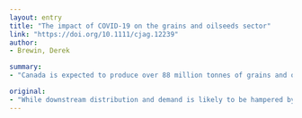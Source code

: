```yaml
---
layout: entry
title: "The impact of COVID-19 on the grains and oilseeds sector"
link: "https://doi.org/10.1111/cjag.12239"
author:
- Brewin, Derek

summary:
- "Canada is expected to produce over 88 million tonnes of grains and oilseeds in 2020. Despite some shortages, supply chains for flour and cooking oil are not likely to be blocked for an extended period. The federal government developed Value Chain Roundtables in 2003, including one for grains. This gives both industry and government a venue to attack any choke point or breakdown within our agri-food supply chains."

original:
- "While downstream distribution and demand is likely to be hampered by the labour and income effects of COVID-19, Canada is expected to produce over 88 million tonnes of grains and oilseeds in 2020. Canadians have valid concerns about delays related to their changing needs as millions move their purchases from food services to retail groceries, but they should not worry about our overall supply of calories. Despite some shortages, the supply chains for flour and cooking oil are not likely to be blocked for an extended period. Learning from the coordinated needs of the BSE crisis in the beef sector, the federal government developed Value Chain Roundtables in 2003, including one for grains. These roundtables bring together government and industry to tackle the issues that face each sector's major needs, including food safety, transportation infrastructure, and market access. A working group made up of various roundtable members was set up specifically to deal with COVID-19-related supply chain challenges. This gives both industry and government a venue to attack any choke point or breakdown within our agri-food supply chains ? the exact response we need at this time. A pre-established forum for discussion of critical issues at these roundtables, assuming the right players are active and present, cannot hurt, but it would useful for future planners and researchers if the federal government could clarify any positive impact they have. This article is protected by copyright. All rights reserved"
---
```


